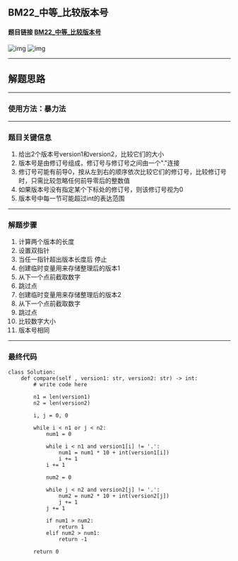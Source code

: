 ## BM22_中等_比较版本号

#### 题目链接 [BM22_中等_比较版本号](https://www.nowcoder.com/practice/2b317e02f14247a49ffdbdba315459e7?tpId=295&tqId=1024572&ru=/exam/oj&qru=/ta/format-top101/question-ranking&sourceUrl=%2Fexam%2Foj)

![img](https://i.ibb.co/ZK2v0kz/20230705074535.png)
![img](https://i.ibb.co/L5rGkb8/20230705074547.png)

---
## 解题思路
---
### 使用方法：暴力法
---
### 题目关键信息
1. 给出2个版本号version1和version2，比较它们的大小
2. 版本号是由修订号组成，修订号与修订号之间由一个"."连接
3. 修订号可能有前导0，按从左到右的顺序依次比较它们的修订号，比较修订号时，只需比较忽略任何前导零后的整数值
4. 如果版本号没有指定某个下标处的修订号，则该修订号视为0
5. 版本号中每一节可能超过int的表达范围


---
### 解题步骤
1. 计算两个版本的长度
2. 设置双指针
3. 当任一指针超出版本长度后 停止
4. 创建临时变量用来存储整理后的版本1
5. 从下一个点前截取数字
6. 跳过点 
7. 创建临时变量用来存储整理后的版本2
8. 从下一个点前截取数字
9. 跳过点
10. 比较数字大小
11. 版本号相同
---

### 最终代码
```
class Solution:
    def compare(self , version1: str, version2: str) -> int:
        # write code here

        n1 = len(version1)
        n2 = len(version2)

        i, j = 0, 0

        while i < n1 or j < n2:
            num1 = 0

            while i < n1 and version1[i] != '.':
                num1 = num1 * 10 + int(version1[i])
                i += 1            
            i += 1

            num2 = 0

            while j < n2 and version2[j] != '.':
                num2 = num2 * 10 + int(version2[j])
                j += 1
            j += 1

            if num1 > num2:
                return 1
            elif num2 > num1:
                return -1
            
        return 0
```